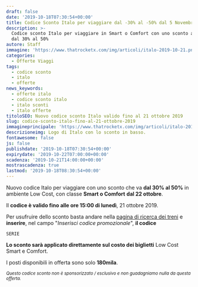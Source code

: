 ```yaml
---
draft: false
date: '2019-10-18T07:30:54+00:00'
title: Codice Sconto Italo per viaggiare dal -30% al -50% dal 5 Novembre al 31 Marzo
description: >-
  Codice sconto Italo per viaggiare in Smart o Comfort con uno sconto a partire
  dal 30% al 50%
autore: Staff
immagine: 'https://www.thatrocketx.com/img/articoli/italo-2019-10-21.png'
categories:
  - Offerte Viaggi
tags:
  - codice sconto
  - italo
  - offerte
news_keywords:
  - offerte italo
  - codice sconto italo
  - italo sconti
  - italo offerte
titoloSEO: Nuovo codice sconto Italo valido fino al 21 ottobre 2019
slug: codice-sconto-italo-fino-al-21-ottobre-2019
immagineprincipale: 'https://www.thatrocketx.com/img/articoli/italo-2019-10-21.png'
descrizioneimg: Logo di Italo con lo sconto in basso.
fontawesome: false
js: false
publishdate: '2019-10-18T07:30:54+00:00'
expirydate: '2019-10-22T07:00:00+00:00'
scadenza: '2019-10-21T14:00:00+00:00'
mostrascadenza: true
lastmod: '2019-10-18T08:30:54+00:00'
---
```

Nuovo codice Italo per viaggiare con uno sconto che va **dal 30% al 50%** in ambiente Low Cost, con classe **Smart o Comfort** **dal 22 ottobre**.

Il **codice è valido fino alle ore 15:00 di lunedì**, 21 ottobre 2019.

Per usufruire dello sconto basta andare nella [pagina di ricerca dei treni](https://biglietti.italotreno.it/Booking_Acquisto_Ricerca.aspx) e **inserire**, nel campo "_Inserisci codice promozionale_", **il codice** 

```
SERIE
```

**Lo sconto sarà applicato direttamente sul costo dei biglietti** Low Cost Smart e Comfort.

I posti disponibili in offerta sono solo **180mila**.

<small>_Questo codice sconto non è sponsorizzato / esclusivo e non guadagniamo nulla da questa offerta.</small>_
